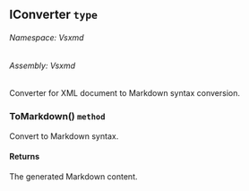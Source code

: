 <a name='T-Vsxmd-IConverter'></a>
## IConverter `type`

###### Namespace:  Vsxmd

###### Assembly:  Vsxmd

Converter for XML document to Markdown syntax conversion.

<a name='M-Vsxmd-IConverter-ToMarkdown'></a>
### ToMarkdown() `method`

Convert to Markdown syntax.

#### Returns





The generated Markdown content.
